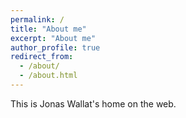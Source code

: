 ```yaml
---
permalink: /
title: "About me"
excerpt: "About me"
author_profile: true
redirect_from: 
  - /about/
  - /about.html
---
```


This is Jonas Wallat's home on the web.
